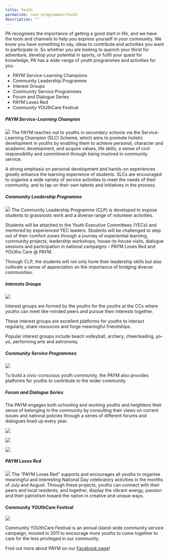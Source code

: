 ```yaml
---
title: Youth
permalink: /our-programmes/Youth
description: ""
---
```

PA recognises the importance of getting a good start in life, and we have the tools and channels to help you express yourself in your community. We know you have something to say, ideas to contribute and activities you want to participate in. So whether you are looking to quench your thirst for adventure, develop your potential in sports, or fulfil your quest for knowledge, PA has a wide-range of youth programmes and activities for you.

* PAYM Service-Learning Champions
* Community Leadership Programme
* Interest Groups
* Community Service Programmes
* Forum and Dialogue Series
* PAYM Loves Red
* Community YOUthCare Festival


##### PAYM Service-Learning Champion

![](/images/Programmes/Youth/SLC.jpg)
The PAYM reaches out to youths in secondary schools via the Service-Learning Champion (SLC) Scheme, which aims to promote holistic development in youths by enabling them to achieve personal, character and academic development, and acquire values, life skills, a sense of civil responsibility and commitment through being involved in community service.

A strong emphasis on personal development and hands-on experiences greatly enhance the learning experience of students. SLCs are encouraged to organise a wide variety of service activities to meet the needs of their community, and to tap on their own talents and initiatives in the process.


##### Community Leadership Programme

![](/images/Programmes/Youth/CLP.jpg)
The Community Leadership Programme (CLP) is developed to expose students to grassroots work and a diverse range of volunteer activities.

Students will be attached to the Youth Executive Committees (YECs) and mentored by experienced YEC leaders. Students will be challenged to step out of their comfort zones through a journey of experiential learning, community projects, leadership workshops, house-to-house visits, dialogue sessions and participation in national campaigns – PAYM Loves Red and YOUths Care @ PAYM.

Through CLP, the students will not only hone their leadership skills but also cultivate a sense of appreciation on the importance of bridging diverse communities.

##### Interests Groups
![](/images/Programmes/Youth/IG.jpg)

Interest groups are formed by the youths for the youths at the CCs where youths can meet like-minded peers and pursue their interests together.

These interest groups are excellent platforms for youths to interact regularly, share resources and forge meaningful friendships.

Popular interest groups include beach volleyball, archery, cheerleading, yo-yo, performing arts and astronomy.

##### Community Service Programmes
![](/images/Programmes/Youth/Comm%20Service.jpg)

To build a civic-conscious youth community, the PAYM also provides platforms for youths to contribute to the wider community.


##### Forum and Dialogue Series

The PAYM engages both schooling and working youths and heightens their sense of belonging in the community by consulting their views on current issues and national policies through a series of different forums and dialogues lined up every year.

![](/images/Programmes/Youth/Dialogue%201.jpg)

![](/images/Programmes/Youth/Dialogue%202.jpg)

![](/images/Programmes/Youth/Dialogue%203.jpg)


##### PAYM Loves Red

![](/images/Programmes/Youth/PAYM%20Loves%20Red.jpg)
The “PAYM Loves Red” supports and encourages all youths to organise meaningful and interesting National Day celebratory activities in the months of July and August. Through these projects, youths can connect with their peers and local residents, and together, display the vibrant energy, passion and their patriotism toward the nation in creative and unique ways.


#### Community YOUthCare Festival 
![](/images/Programmes/Youth/CYF.jpg)

Community YOUthCare Festival is an annual island-wide community service campaign, mooted in 2011 to encourage more youths to come together to care for the less privileged in our community.


Find out more about PAYM on our [Facebook page](https://www.facebook.com/PAYMyouths)!